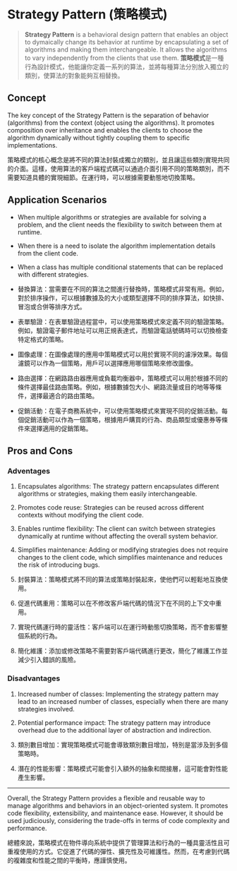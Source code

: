 # Strategy Pattern (策略模式)

> **Strategy Pattern** is a behavioral design pattern that enables an object to dymaically change its behavior at runtime by encapsulating a set of algorithms and making them interchangeable. It allows the algorithms to vary independently from the clients that use them.
> **策略模式**是一種行為設計模式，他能讓你定義一系列的算法，並將每種算法分別放入獨立的類別，使算法的對象能夠互相替換。

## Concept

The key concept of the Strategy Pattern is the separation of behavior (algorithms) from the context (object using the algorithms). It promotes composition over inheritance and enables the clients to choose the algorithm dynamically without tightly coupling them to specific implementations.

策略模式的核心概念是將不同的算法封裝成獨立的類別，並且讓這些類別實現共同的介面。這樣，使用算法的客戶端程式碼可以通過介面引用不同的策略類別，而不需要知道具體的實現細節。在運行時，可以根據需要動態地切換策略。

## Application Scenarios

- When multiple algorithms or strategies are available for solving a problem, and the client needs the flexibility to switch between them at runtime.
- When there is a need to isolate the algorithm implementation details from the client code.
- When a class has multiple conditional statements that can be replaced with different strategies.

- 替換算法：當需要在不同的算法之間進行替換時，策略模式非常有用。例如，對於排序操作，可以根據數據及的大小或類型選擇不同的排序算法，如快排、冒泡或合併等排序方式。
- 表單驗證：在表單驗證過程當中，可以使用策略模式來定義不同的驗證策略。例如，驗證電子郵件地址可以用正規表達式，而驗證電話號碼時可以切換檢查特定格式的策略。
- 圖像處理：在圖像處理的應用中策略模式可以用於實現不同的濾淨效果。每個濾鏡可以作為一個策略，用戶可以選擇應用哪個策略來修改圖像。
- 路由選擇：在網路路由器應用或負載均衡器中，策略模式可以用於根據不同的條件選擇最佳路由策略。例如，根據數據包大小、網路流量或目的地等等條件，選擇最適合的路由策略。
- 促銷活動：在電子商務系統中，可以使用策略模式來實現不同的促銷活動。每個促銷活動可以作為一個策略，根據用戶購買的行為、商品類型或優惠券等條件來選擇適用的促銷策略。

## Pros and Cons

### Adventages

1. Encapsulates algorithms: The strategy pattern encapsulates different algorithms or strategies, making them easily interchangeable.
2. Promotes code reuse: Strategies can be reused across different contexts without modifying the client code.
3. Enables runtime flexibility: The client can switch between strategies dynamically at runtime without affecting the overall system behavior.
4. Simplifies maintenance: Adding or modifying strategies does not require changes to the client code, which simplifies maintenance and reduces the risk of introducing bugs.

5. 封裝算法：策略模式將不同的算法或策略封裝起來，使他們可以輕鬆地互換使用。
6. 促進代碼重用：策略可以在不修改客戶端代碼的情況下在不同的上下文中重用。
7. 實現代碼運行時的靈活性：客戶端可以在運行時動態切換策略，而不會影響整個系統的行為。
8. 簡化維護：添加或修改策略不需要對客戶端代碼進行更改，簡化了維護工作並減少引入錯誤的風險。

### Disadvantages

1. Increased number of classes: Implementing the strategy pattern may lead to an increased number of classes, especially when there are many strategies involved.
2. Potential performance impact: The strategy pattern may introduce overhead due to the additional layer of abstraction and indirection.

3. 類別數目增加：實現策略模式可能會導致類別數目增加，特別是當涉及到多個策略時。
4. 潛在的性能影響：策略模式可能會引入額外的抽象和間接層，這可能會對性能產生影響。

---

Overall, the Strategy Pattern provides a flexible and reusable way to manage algorithms and behaviors in an object-oriented system. It promotes code flexibility, extensibility, and maintenance ease. However, it should be used judiciously, considering the trade-offs in terms of code complexity and performance.

總體來說，策略模式在物件導向系統中提供了管理算法和行為的一種具靈活性且可重複使用的方式。它促進了代碼的彈性、擴充性及可維護性。然而，在考慮到代碼的複雜度和性能之間的平衡時，應謹慎使用。
